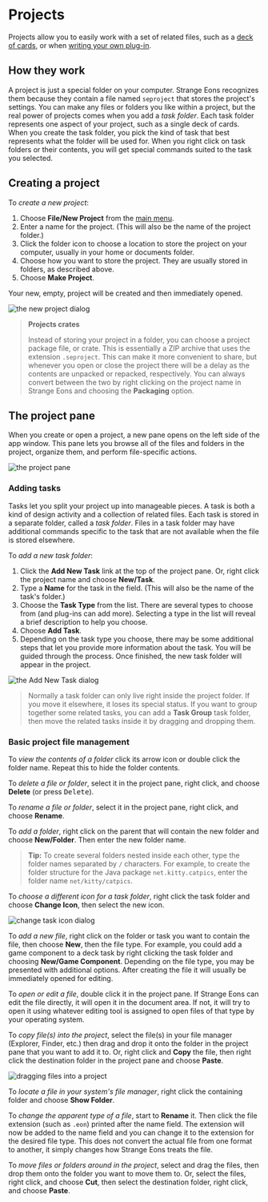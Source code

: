 # Projects

Projects allow you to easily work with a set of related files, such as a [deck of cards](um-proj-deck-task.md), or when [writing your own plug-in](dm-index.md).

## How they work

A project is just a special folder on your computer. Strange Eons recognizes them because they contain a file named `seproject` that stores the project's settings. You can make any files or folders you like within a project, but the real power of projects comes when you add a *task folder*. Each task folder represents one aspect of your project, such as a single deck of cards. When you create the task folder, you pick the kind of task that best represents what the folder will be used for. When you right click on task folders or their contents, you will get special commands suited to the task you selected.

## Creating a project

To *create a new project*:

1. Choose **File/New Project** from the [main menu](um-ui-menu.md).
2. Enter a name for the project. (This will also be the name of the project folder.)
3. Click the folder icon to choose a location to store the project on your computer, usually in your home or documents folder.
4. Choose how you want to store the project. They are usually stored in folders, as described above.
5. Choose **Make Project**.

Your new, empty, project will be created and then immediately opened.

![the new project dialog](images/new-project.png)

> **Projects crates**
>
> Instead of storing your project in a folder, you can choose a project package file, or crate. This is essentially a ZIP archive that uses the extension `.seproject`. This can make it more convenient to share, but whenever you open or close the project there will be a delay as the contents  are unpacked or repacked, respectively. You can always convert between the two by right clicking on the project name in Strange Eons and choosing the **Packaging** option.

## The project pane

When you create or open a project, a new pane opens on the left side of the app window. This pane lets you browse all of the files and folders in the project, organize them, and perform file-specific actions.

![the project pane](images/project-pane.png)

### Adding tasks

Tasks let you split your project up into manageable pieces. A task is both a kind of design activity and a collection of related files. Each task is stored in a separate folder, called a *task folder*. Files in a task folder may have additional commands specific to the task that are not available when the file is stored elsewhere.

To *add a new task folder*:

1. Click the **Add New Task** link at the top of the project pane. Or, right click the project name and choose **New/Task**.
2. Type a **Name** for the task in the field. (This will also be the name of the task's folder.)
3. Choose the **Task Type** from the list. There are several types to choose from (and plug-ins can add more). Selecting a type in the list will reveal a brief description to help you choose.
4. Choose **Add Task**.
5. Depending on the task type you choose, there may be some additional steps that let you provide more information about the task. You will be guided through the process. Once finished, the new task folder will appear in the project.

![the Add New Task dialog](images/project-new-task.png)

> Normally a task folder can only live right inside the project folder. If you move it elsewhere, it loses its special status. If you want to group together some related tasks, you can add a **Task Group** task folder, then move the related tasks inside it by dragging and dropping them.

### Basic project file management

To *view the contents of a folder* click its arrow icon or double click the folder name. Repeat this to hide the folder contents.

To *delete a file or folder*, select it in the project pane, right click, and choose **Delete** (or press <kbd>Delete</kbd>).

To *rename a file or folder*, select it in the project pane, right click, and choose **Rename**.

To *add a folder*, right click on the parent that will contain the new folder and choose **New/Folder**. Then enter the new folder name.

> **Tip:** To create several folders nested inside each other, type the folder names separated by `/` characters. For example, to create the folder structure for the Java package `net.kitty.catpics`, enter the folder name `net/kitty/catpics`.

To *choose a different icon for a task folder*, right click the task folder and choose **Change Icon**, then select the new icon.

![change task icon dialog](images/project-change-icon.png)

To *add a new file*, right click on the folder or task you want to contain the file, then choose **New**, then the file type. For example, you could add a game component to a deck task by right clicking the task folder and choosing **New/Game Component**. Depending on the file type, you may be presented with additional options. After creating the file it will usually be immediately opened for editing.

To *open or edit a file*, double click it in the project pane. If Strange Eons can edit the file directly, it will open it in the document area. If not, it will try to open it using whatever editing tool is assigned to open files of that type by your operating system.

To *copy file(s) into the project*, select the file(s) in your file manager (Explorer, Finder, etc.) then drag and drop it onto the folder in the project pane that you want to add it to. Or, right click and **Copy** the file, then right click the destination folder in the project pane and choose **Paste**.

![dragging files into a project](images/proj-drag-into-proj.gif)

To *locate a file in your system's file manager*, right click the containing folder and choose **Show Folder**.

To *change the apparent type of a file*, start to **Rename** it. Then click the file extension (such as `.eon`) printed after the name field. The extension will now be added to the name field and you can change it to the extension for the desired file type. This does not convert the actual file from one format to another, it simply changes how Strange Eons treats the file.

To *move files or folders around in the project*, select and drag the files, then drop them onto the folder you want to move them to. Or, select the files, right click, and choose **Cut**, then select the destination folder, right click, and choose **Paste**.
